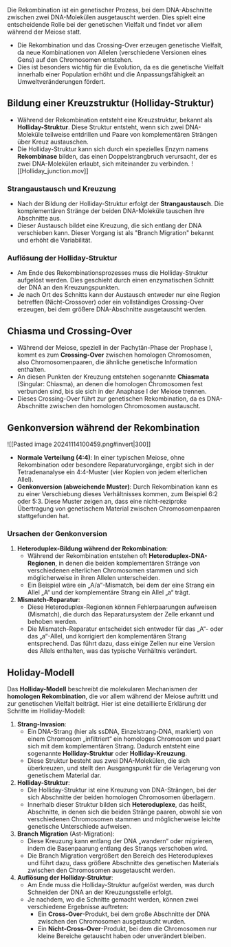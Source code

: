 Die Rekombination ist ein genetischer Prozess, bei dem DNA-Abschnitte zwischen zwei DNA-Molekülen ausgetauscht werden. Dies spielt eine entscheidende Rolle bei der genetischen Vielfalt und findet vor allem während der Meiose statt.
- Die Rekombination und das Crossing-Over erzeugen genetische Vielfalt, da neue Kombinationen von Allelen (verschiedene Versionen eines Gens) auf den Chromosomen entstehen.
- Dies ist besonders wichtig für die Evolution, da es die genetische Vielfalt innerhalb einer Population erhöht und die Anpassungsfähigkeit an Umweltveränderungen fördert.

## Bildung einer Kreuzstruktur (Holliday-Struktur)
- Während der Rekombination entsteht eine Kreuzstruktur, bekannt als **Holliday-Struktur**. Diese Struktur entsteht, wenn sich zwei DNA-Moleküle teilweise entdrillen und Paare von komplementären Strängen über Kreuz austauschen.
- Die Holliday-Struktur kann sich durch ein spezielles Enzym namens **Rekombinase** bilden, das einen Doppelstrangbruch verursacht, der es zwei DNA-Molekülen erlaubt, sich miteinander zu verbinden.
![[Holliday_junction.mov]]
### Strangaustausch und Kreuzung
- Nach der Bildung der Holliday-Struktur erfolgt der **Strangaustausch**. Die komplementären Stränge der beiden DNA-Moleküle tauschen ihre Abschnitte aus.
- Dieser Austausch bildet eine Kreuzung, die sich entlang der DNA verschieben kann. Dieser Vorgang ist als "Branch Migration" bekannt und erhöht die Variabilität.
### Auflösung der Holliday-Struktur
- Am Ende des Rekombinationsprozesses muss die Holliday-Struktur aufgelöst werden. Dies geschieht durch einen enzymatischen Schnitt der DNA an den Kreuzungspunkten.
- Je nach Ort des Schnitts kann der Austausch entweder nur eine Region betreffen (Nicht-Crossover) oder ein vollständiges Crossing-Over erzeugen, bei dem größere DNA-Abschnitte ausgetauscht werden.

## Chiasma und Crossing-Over
- Während der Meiose, speziell in der Pachytän-Phase der Prophase I, kommt es zum **Crossing-Over** zwischen homologen Chromosomen, also Chromosomenpaaren, die ähnliche genetische Information enthalten.
- An diesen Punkten der Kreuzung entstehen sogenannte **Chiasmata** (Singular: Chiasma), an denen die homologen Chromosomen fest verbunden sind, bis sie sich in der Anaphase I der Meiose trennen.
- Dieses Crossing-Over führt zur genetischen Rekombination, da es DNA-Abschnitte zwischen den homologen Chromosomen austauscht.
## Genkonversion während der Rekombination
![[Pasted image 20241114100459.png#invert|300]]
- **Normale Verteilung (4:4)**: In einer typischen Meiose, ohne Rekombination oder besondere Reparaturvorgänge, ergibt sich in der Tetradenanalyse ein 4:4-Muster (vier Kopien von jedem elterlichen Allel).
- **Genkonversion (abweichende Muster)**: Durch Rekombination kann es zu einer Verschiebung dieses Verhältnisses kommen, zum Beispiel 6:2 oder 5:3. Diese Muster zeigen an, dass eine nicht-reziproke Übertragung von genetischem Material zwischen Chromosomenpaaren stattgefunden hat.
### Ursachen der Genkonversion
1. **Heteroduplex-Bildung während der Rekombination**:
    - Während der Rekombination entstehen oft **Heteroduplex-DNA-Regionen**, in denen die beiden komplementären Stränge von verschiedenen elterlichen Chromosomen stammen und sich möglicherweise in ihren Allelen unterscheiden.
    - Ein Beispiel wäre ein „A/a“-Mismatch, bei dem der eine Strang ein Allel „A“ und der komplementäre Strang ein Allel „a“ trägt.
2. **Mismatch-Reparatur**:
    - Diese Heteroduplex-Regionen können Fehlerpaarungen aufweisen (Mismatch), die durch das Reparatursystem der Zelle erkannt und behoben werden.
    - Die Mismatch-Reparatur entscheidet sich entweder für das „A“- oder das „a“-Allel, und korrigiert den komplementären Strang entsprechend. Das führt dazu, dass einige Zellen nur eine Version des Allels enthalten, was das typische Verhältnis verändert.
## Holiday-Modell
Das **Holliday-Modell** beschreibt die molekularen Mechanismen der **homologen Rekombination**, die vor allem während der Meiose auftritt und zur genetischen Vielfalt beiträgt. Hier ist eine detaillierte Erklärung der Schritte im Holliday-Modell:
1. **Strang-Invasion**:
    - Ein DNA-Strang (hier als ssDNA, Einzelstrang-DNA, markiert) von einem Chromosom „infiltriert“ ein homologes Chromosom und paart sich mit dem komplementären Strang. Dadurch entsteht eine sogenannte **Holliday-Struktur** oder **Holliday-Kreuzung**.
    - Diese Struktur besteht aus zwei DNA-Molekülen, die sich überkreuzen, und stellt den Ausgangspunkt für die Verlagerung von genetischem Material dar.
2. **Holliday-Struktur**:
    - Die Holliday-Struktur ist eine Kreuzung von DNA-Strängen, bei der sich Abschnitte der beiden homologen Chromosomen überlagern.
    - Innerhalb dieser Struktur bilden sich **Heteroduplexe**, das heißt, Abschnitte, in denen sich die beiden Stränge paaren, obwohl sie von verschiedenen Chromosomen stammen und möglicherweise leichte genetische Unterschiede aufweisen.
3. **Branch Migration** (Ast-Migration):
    - Diese Kreuzung kann entlang der DNA „wandern“ oder migrieren, indem die Basenpaarung entlang des Strangs verschoben wird.
    - Die Branch Migration vergrößert den Bereich des Heteroduplexes und führt dazu, dass größere Abschnitte des genetischen Materials zwischen den Chromosomen ausgetauscht werden.
4. **Auflösung der Holliday-Struktur**:
    - Am Ende muss die Holliday-Struktur aufgelöst werden, was durch Schneiden der DNA an der Kreuzungsstelle erfolgt.
    - Je nachdem, wo die Schnitte gemacht werden, können zwei verschiedene Ergebnisse auftreten:
        - Ein **Cross-Over**-Produkt, bei dem große Abschnitte der DNA zwischen den Chromosomen ausgetauscht wurden.
        - Ein **Nicht-Cross-Over**-Produkt, bei dem die Chromosomen nur kleine Bereiche getauscht haben oder unverändert bleiben.